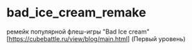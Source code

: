 # bad_ice_cream_remake
ремейк популярной флеш-игры "Bad Ice cream" 
[https://cubebattle.ru/view/blog/main.html] (Первый уровень)
